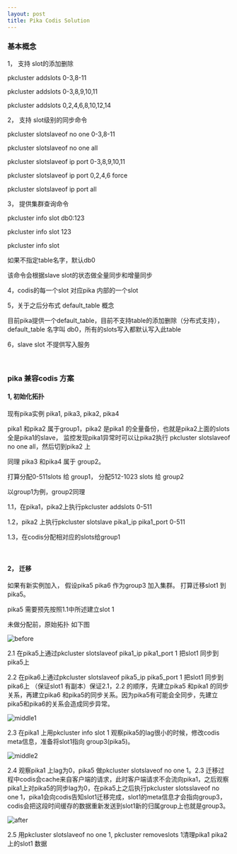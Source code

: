 ```yaml
---
layout: post
title: Pika Codis Solution
---
```



### 基本概念

1， 支持 slot的添加删除

pkcluster addslots 0-3,8-11

pkcluster addslots 0-3,8,9,10,11

pkcluster addslots 0,2,4,6,8,10,12,14

2， 支持 slot级别的同步命令

pkcluster slotslaveof no one  0-3,8-11

pkcluster slotslaveof no one all

pkcluster slotslaveof ip port 0-3,8,9,10,11

pkcluster slotslaveof ip port 0,2,4,6 force

pkcluster slotslaveof ip port all

3， 提供集群查询命令

pkcluster info slot db0:123

pkcluster info slot 123

pkcluster info slot

如果不指定table名字，默认db0

该命令会根据slave slot的状态做全量同步和增量同步

4，codis的每一个slot 对应pika 内部的一个slot

5，关于之后分布式 default_table 概念

目前pika提供一个default_table，目前不支持table的添加删除（分布式支持），default_table 名字叫 db0，所有的slots写入都默认写入此table

6，slave slot 不提供写入服务

<br/>

### pika 兼容codis 方案

#### 1, 初始化拓扑

现有pika实例 pika1, pika3, pika2, pika4

pika1 和pika2 属于group1，pika2 是pika1 的全量备份，也就是pika2上面的slots全是pika1的slave， 监控发现pika1异常时可以让pika2执行 pkcluster slotslaveof no one all，然后切到pika2 上

同理 pika3 和pika4 属于 group2。

打算分配0-511slots 给 group1， 分配512-1023 slots 给 group2

以group1为例，group2同理

1.1，在pika1，pika2上执行pkcluster addslots 0-511

1.2，pika2 上执行pkcluster slotslave pika1_ip pika1_port 0-511

1.3，在codis分配相对应的slots给group1

<br/>

#### 2， 迁移

如果有新实例加入， 假设pika5 pika6 作为group3 加入集群。 打算迁移slot1 到pika5。

 pika5 需要预先按照1.1中所述建立slot 1

未做分配前，原始拓扑 如下图


![before](https://whoiami.github.io/public/images/images/before.png)

2.1 在pika5上通过pkcluster slotslaveof  pika1_ip  pika1_port  1 把slot1 同步到pika5上

2.2 在pika6上通过pkcluster slotslaveof pika5_ip pika5_port 1 把slot1 同步到pika6上 （保证slot1 有副本）保证2.1，2.2 的顺序，先建立pika5 和pika1 的同步关系，再建立pika6 和pika5的同步关系。因为pika5有可能会全同步，先建立pika5和pika6的关系会造成同步异常。

![middle1](https://whoiami.github.io/public/images/images/middle1.png)

2.3 在pika1 上用pkcluster info slot 1 观察pika5的lag很小的时候，修改codis meta信息，准备将slot1指向 group3(pika5)。


![middle2](https://whoiami.github.io/public/images/images/middle2.png)

2.4 观察pika1 上lag为0，pika5 做pkcluster slotslaveof no one  1。2.3 迁移过程中codis会cache来自客户端的请求，此时客户端请求不会流向pika1，之后观察pika1上对pika5的同步lag为0，在pika5上之后执行pkcluster slotsslaveof no one 1，pika1会向codis告知slot1迁移完成，slot1的meta信息才会指向group3，codis会把这段时间缓存的数据重新发送到slot1新的归属group上也就是group3。 

![after](https://whoiami.github.io/public/images/images/after.png)

2.5 用pkcluster slotslaveof no one 1, pkcluster removeslots 1清理pika1 pika2 上的slot1 数据
